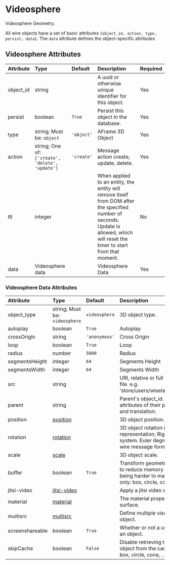 
Videosphere
===========


Videosphere Geometry.

All wire objects have a set of basic attributes ```{object_id, action, type, persist, data}```. The ```data``` attribute defines the object-specific attributes

Videosphere Attributes
-----------------------

|Attribute|Type|Default|Description|Required|
| :--- | :--- | :--- | :--- | :--- |
|object_id|string||A uuid or otherwise unique identifier for this object.|Yes|
|persist|boolean|```True```|Persist this object in the database.|Yes|
|type|string; Must be: ```object```|```'object'```|AFrame 3D Object|Yes|
|action|string; One of: ```['create', 'delete', 'update']```|```'create'```|Message action create, update, delete.|Yes|
|ttl|integer||When applied to an entity, the entity will remove itself from DOM after the specified number of seconds. Update is allowed, which will reset the timer to start from that moment.|No|
|data|Videosphere data||Videosphere Data|Yes|

### Videosphere Data Attributes

|Attribute|Type|Default|Description|Required|
| :--- | :--- | :--- | :--- | :--- |
|object_type|string; Must be: ```videosphere```|```videosphere```|3D object type.|Yes|
|autoplay|boolean|```True```|Autoplay|No|
|crossOrigin|string|```'anonymous'```|Cross Origin|No|
|loop|boolean|```True```|Loop|No|
|radius|number|```5000```|Radius|Yes|
|segmentsHeight|integer|```64```|Segments Height|No|
|segmentsWidth|integer|```64```|Segments Width|No|
|src|string||URI, relative or full path of an image/video file. e.g. 'store/users/wiselab/images/360falls.mp4'.|No|
|parent|string||Parent's object_id. Child objects inherit attributes of their parent, for example scale and translation.|No|
|position|[position](position)||3D object position.|Yes|
|rotation|[rotation](rotation)||3D object rotation in quaternion representation; Right-handed coordinate system. Euler degrees are deprecated in wire message format.|Yes|
|scale|[scale](scale)||3D object scale.|No|
|buffer|boolean|```True```|Transform geometry into a BufferGeometry to reduce memory usage at the cost of being harder to manipulate (geometries only: box, circle, cone, ...).|No|
|jitsi-video|[jitsi-video](jitsi-video)||Apply a jitsi video source to the geometry.|No|
|material|[material](material)||The material properties of the object's surface.|No|
|multisrc|[multisrc](multisrc)||Define multiple visual sources applied to an object.|No|
|screenshareable|boolean|```True```|Whether or not a user can screenshare on an object.|No|
|skipCache|boolean|```False```|Disable retrieving the shared geometry object from the cache. (geometries only: box, circle, cone, ...).|No|
